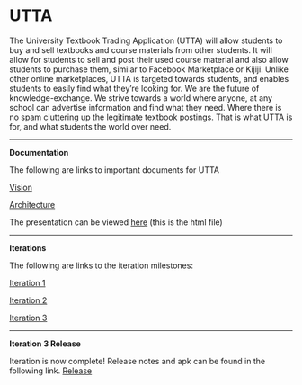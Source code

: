 # UTTA

The University Textbook Trading Application (UTTA) will allow students to buy and sell textbooks and course materials from other students. It will allow for students to sell and post their used course material and also allow students to purchase them, similar to Facebook Marketplace or Kijiji. Unlike other online marketplaces, UTTA is targeted towards students, and enables students to easily find what they’re looking for.
We are the future of knowledge-exchange. We strive towards a world where anyone, at any school can advertise information and find what they need. Where there is no spam cluttering up the legitimate textbook postings. That is what UTTA is for, and what students the world over need. 
****
 **Documentation**
 
 The following are links to important documents for UTTA
 
 [Vision](https://code.cs.umanitoba.ca/comp3350-winter2020/my-cool-project-6/blob/master/Documentations/VISION.md)
 
 [Architecture](https://code.cs.umanitoba.ca/comp3350-winter2020/my-cool-project-6/blob/master/Documentations/ARCHITECTURE.md)
 
 The presentation can be viewed
 [here](https://code.cs.umanitoba.ca/comp3350-winter2020/my-cool-project-6/blob/master/website/index.html) (this is the html file)
 ****
 **Iterations**
 
 The following are links to the iteration milestones:
 
[Iteration 1](https://code.cs.umanitoba.ca/comp3350-winter2020/my-cool-project-6/-/milestones/1)

[Iteration 2](https://code.cs.umanitoba.ca/comp3350-winter2020/my-cool-project-6/-/milestones/2)

[Iteration 3](https://code.cs.umanitoba.ca/comp3350-winter2020/my-cool-project-6/-/milestones/3)
 
 ****
 **Iteration 3 Release**
 
 Iteration is now complete! Release notes and apk can be found in the following link.
  [Release](https://code.cs.umanitoba.ca/comp3350-winter2020/my-cool-project-6/-/tags/Iteration-3)
 